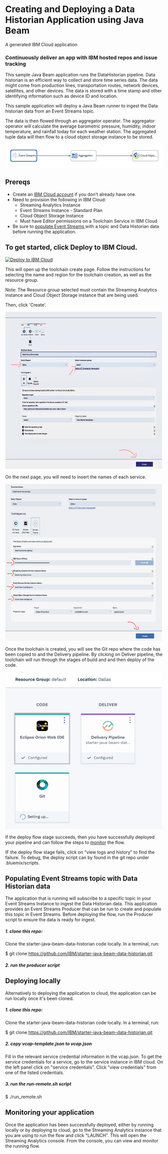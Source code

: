 # Creating and Deploying a Data Historian Application using Java Beam
A generated IBM Cloud application

### Continuously deliver an app with IBM hosted repos and issue tracking

This sample Java Beam application runs the DataHistorian pipeline.
Data historian is an efficient way to collect and store time series data. The data might come from production lines,
transportation routes, network devices, satellites, and other devices. The data is stored with a time stamp and other
identifying information such as device ID and location.

This sample application will deploy a Java Beam runner to ingest the Data historian data from an Event Streams topic.

The data is then flowed through an aggregator operator. The aggregator operator will calculate the average barometric pressure,
humidity, indoor temperature, and rainfall today for each weather station.
The aggregated tuple data will then flow to a cloud object storage instance to be stored.

![](./media/DH_flow.png)

## Prereqs
* Create an <a href="https://console.bluemix.net/dashboard/apps" target="_blank">IBM Cloud account</a> if you don't already have one.
* Need to provision the following in IBM Cloud:
  * Streaming Analytics Instance
  * Event Streams Instance  - Standard Plan
  * Cloud Object Storage Instance
  * Must have Editor permissions on a Toolchain Service in IBM Cloud
* Be sure to [populate Event Streams ](#populateES) with a topic and Data Historian data before running the application.

## To get started, click **Deploy to IBM Cloud**.

<a href="https://bluemix.net/deploy?repository=https://github.com/bienenstocks/starter-java-beam-data-historian" target="_blank">![Deploy to IBM Cloud](https://bluemix.net/deploy/button.png)</a>

This will open up the toolchain create page. Follow the instructions for selecting the
name and region for the toolchain creation, as well as the resource group.

Note: The Resource group selected must contain the Streaming Analytics instance and Cloud Object Storage instance
that are being used.

Then, click 'Create'.

<img src="./media/toolchaincreatepage.jpg" alt="drawing" width="500" height="500"/>


On the next page, you will need to insert the names of each service.



<img src="./media/toolchaincreatepage2.jpg" alt="drawing" width="500" height="500"/>



Once the toolchain is created, you will see the Git repo where the code has been copied to
and the Delivery pipeline. By clicking on Deliver pipeline, the toolchain will
run through the stages of build and and then deploy of the code.



<img src="./media/toolchaincreatepage3.png" alt="drawing" width="500" height="500"/>


If the deploy flow stage succeeds, then you have successfully deployed your pipeline
and can follow the steps to [monitor](#monitor) the flow.

IF the deploy flow stage fails, click on "view logs and history" to find the failure.
To debug, the deploy script can by found in the git repo under .bluemix/scripts.

## Populating Event Streams topic with Data Historian data<a name="populateES"></a>
The application that is running will subscribe to a specific topic in your Event Streams Instance to ingest the Data
Historian data. This application provides an Event Streams Producer that can be run to create and
populate this topic in Event Streams.
Before deploying the flow, run the Producer script to ensure the data is ready for ingest.

##### 1. clone this repo:
Clone the starter-java-beam-data-historian code locally. In a terminal, run:

$ git clone https://github.com/IBM/starter-java-beam-data-historian.git

##### 2. run the producer script

## Deploying locally
Alternatively to deploying the application to cloud, the application can be run locally once it's been cloned.

##### 1. clone this repo:
Clone the starter-java-beam-data-historian code locally. In a terminal, run:

$ git clone https://github.com/IBM/starter-java-beam-data-historian.git

##### 2. copy vcap-template.json to vcap.json

Fill in the relevant service credential information in the vcap.json.
To get the service credentials for a service, go to the service instance in IBM cloud.
On the left panel click on "service credentials". Click "view credentials" from one of the
listed credentials.

##### 3. run the run-remote.sh script

$ ./run_remote.sh

## Monitoring your application<a name="monitor"></a>
Once the application has been successfully deployed, either by running locally or by deploying to cloud,
go to the Streaming Analytics instance that you are using to run the flow and click "LAUNCH".
This will open the Streaming Analytics console. From the console, you can view and monitor the running flow.